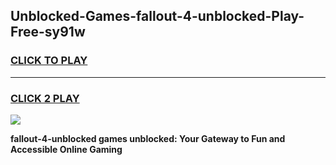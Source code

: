 
## Unblocked-Games-fallout-4-unblocked-Play-Free-sy91w
<h3>
<a href="https://premium76.site?title=fallout-4-unblocked&ref=12A">CLICK TO PLAY</a></h3>
<hr>

<h3>
<a href="https://premium76.site?title=fallout-4-unblocked&ref=12A">CLICK 2 PLAY</a>
  
</h3>

<a href="https://premium76.site?title=fallout-4-unblocked&ref=12A"><img src="https://clearcache.store/games.png"></a>


**fallout-4-unblocked games unblocked: Your Gateway to Fun and Accessible Online Gaming**

